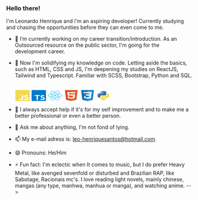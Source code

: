  ### Hello there!
I'm Leonardo Henrique and i'm an aspiring developer!
Currently studying and chasing the opportunities before they can even come to me.

- 🔭 I’m currently working on my career transition/introduction.
As an Outsourced resource on the public sector, I'm going for the development career.

- 🌱 Now I'm solidifying my knowledge on code. Letting aside the basics, such as HTML, CSS and JS, I'm deepening my studies on ReactJS, Tailwind and Typescript.
Familiar with SCSS, Bootstrap, Python and SQL.
  <div style="display: inline_block" style="margin-left-40%"><br>
  <img align="center" alt="Rafa-Js" height="30" width="40" src="https://raw.githubusercontent.com/devicons/devicon/master/icons/javascript/javascript-plain.svg">
  <img align="center" alt="Rafa-Ts" height="30" width="40" src="https://raw.githubusercontent.com/devicons/devicon/master/icons/typescript/typescript-plain.svg">
  <img align="center" alt="Rafa-React" height="30" width="40" src="https://raw.githubusercontent.com/devicons/devicon/master/icons/react/react-original.svg">
  <img align="center" alt="Rafa-HTML" height="30" width="40" src="https://raw.githubusercontent.com/devicons/devicon/master/icons/html5/html5-original.svg">
  <img align="center" alt="Rafa-CSS" height="30" width="40" src="https://raw.githubusercontent.com/devicons/devicon/master/icons/css3/css3-original.svg">
  <img align="center" alt="Rafa-Python" height="30" width="40" src="https://raw.githubusercontent.com/devicons/devicon/master/icons/python/python-original.svg">
</div>
  
- 🤔 I always accept help if it's for my self improvement and to make me a better professional or even a better person.
  
- 💬 Ask me about anything, I'm not fond of lying.
  
- 📫 My e-mail adress is: leo-henriquesantos@hotmail.com.
  
- 😄 Pronouns: He/Him
  
- ⚡ Fun fact: I'm eclectic when It comes to music, but I do prefer Heavy Metal, like avenged sevenfold or disturbed and Brazilian RAP, like Sabotage, Racionais mc's. I love reading light novels, mainly chinese, mangas (any type, manhwa, manhua or manga), and watching anime. 
-->
  
